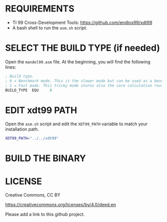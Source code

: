 # REQUIREMENTS

- TI 99 Cross-Development Tools: https://github.com/endlos99/xdt99
- A bash shell to run the ```asm.sh``` script.

# SELECT THE BUILD TYPE (if needed)

Open the ```mandel99.asm``` file. At the beginning, you will find the following lines:

```asm
; Build type.
; 0 = Benchmark mode. This is the slower mode but can be used as a benchmark (elapsed number of frames is printed at completion in the upper right corner of the screen).
; 1 = Fast mode. This tricky mode stores also the core calculation routine in the faster scratch SRAM memory. I haven't found a way to support benchmarking in this mode.
BUILD_TYPE  EQU     0
```

# EDIT xdt99 PATH

Open the ```asm.sh``` script and edit the ```XDT99_PATH``` variable to match your installation path.

```bash
XDT99_PATH="../../xdt99"
```



# BUILD THE BINARY




# LICENSE

Creative Commons, CC BY

https://creativecommons.org/licenses/by/4.0/deed.en

Please add a link to this github project.



